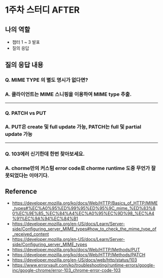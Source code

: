 # 1주차 스터디 AFTER

## 나의 역할

- 챕터 1 ~ 3 발표
- 질의 응답

## 질의 응답 내용

### Q. MIME TYPE 의 별도 명시가 없다면?
### A. 클라이언트는 MIME 스니핑을 이용하여 MIME type 추출.

---

### Q. PATCH vs PUT
### A. PUT은 create 및 full update 가능, PATCH는 full 및 partial update 가능

---

### Q. 103에러 신기한데 한번 찾아보세요.
### A. chorme만의 커스텀 error code로 chorme runtime 도중 무언가 잘못되었다는 이야기다.

## Reference
- https://developer.mozilla.org/ko/docs/Web/HTTP/Basics_of_HTTP/MIME_types#%EC%A0%95%ED%99%95%ED%95%9C_mime_%ED%83%80%EC%9E%85_%EC%84%A4%EC%A0%95%EC%9D%98_%EC%A4%91%EC%9A%94%EC%84%B1
- https://developer.mozilla.org/en-US/docs/Learn/Server-side/Configuring_server_MIME_types#how_to_check_the_mime_type_of_received_content
- https://developer.mozilla.org/en-US/docs/Learn/Server-side/Configuring_server_MIME_types
- https://developer.mozilla.org/ko/docs/Web/HTTP/Methods/PUT
- https://developer.mozilla.org/ko/docs/Web/HTTP/Methods/PATCH
- https://developer.mozilla.org/en-US/docs/web/http/status/103
- https://www.errorvault.com/ko/troubleshooting/runtime-errors/google-inc/google-chrome/error-103_chrome-error-code-103